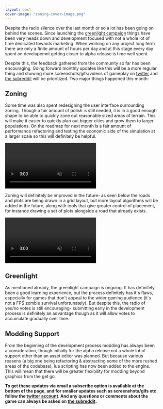 ```yaml
---
layout: post
cover-image: "zoning-cover-image.png"
---
```


Despite the radio silence over the last month or so a lot has been going on behind the scenes. Since launching the [greenlight campaign](http://steamcommunity.com/sharedfiles/filedetails/489728289) things have been very heads down and development focused with not a whole lot of time dedicated towards marketing. When working on any project long term there are only a finite amount of hours
per day and at this stage every day spent on developemnt getting closer to alpha release is
time well spent.

Despite this, the feedback gathered from the community so far has been
encouraging. Going forward monthly updates like this will be a more regular
thing and showing more screenshots/gifs/videos of gameplay on [twitter](https://twitter.com/polynomicsgame) and [the
subreddit](https://www.reddit.com/r/polynomics/) will be prioritized. Two major things happened this month:

## Zoning

Some time was also spent redesigning the user interface surrounding zoning.
Though a fair amount of polish is still needed, it is in a good enough shape to
be able to quickly zone out reasonable sized areas of terrain. This will make it
easier to quickly plan out bigger cities and grow them to larger populations. On the roadmap
for next month is a fair amount of performance refactoring and testing the
economic side of the simulation at a larger scale so this will definitely be
helpful.

<video class="gify" autoplay loop muted="muted">
  <source id="webmsource" src="/static/zoning-1.webm" type="video/webm">
  <source id="mp4source" src="/static/zoning-1.mp4" type="video/mp4">
</video>

Zoning will definitely be improved in the future- as seen below the
roads and plots are being drawn in a grid layout, but more layout algorithms will be added in
the future, along with tools that give greater control of placement, for
instance drawing a set of plots alongside a road that already exists.

<video class="gify" autoplay loop muted="muted">
  <source id="webmsource" src="/static/zoning-2.webm" type="video/webm">
  <source id="mp4source" src="/static/zoning-2.mp4" type="video/mp4">
</video>

## Greenlight

As mentioned already, the greenlight campaign is ongoing. It has definitely been
a good learning experience, but the process definitely has it's flaws,
especially for games that don't appeal to the wider gaming audience (it's not a
FPS zombie survival unfortunately). But despite this, the radio of yes/no votes
is still encouraging- submitting early in the development process is definitely
an advantage though as it will allow votes to accumulate gradually over time.

## Modding Support

From the beginning of the development process modding has always been a
consideration, though initially for the alpha release not a whole lot of support
other than an asset editor was planned. But because various reasons (a big one
being refactoring & abstracting some of the more rushed areas of the
codebase), lua scripting has now been added to the engine. This will mean that there will
be greater flexibility for modding beyond graphics from the get go.


**To get these updates via email a subscribe option is available at the bottom of
the page, and for smaller updates such as screenshots/gifs etc follow the [twitter
account](https://twitter.com/polynomicsgame). And any questions or comments about the
game can always be asked on [the subreddit](http://steamcommunity.com/sharedfiles/filedetails/489728289).**

